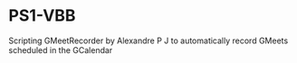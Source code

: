 # PS1-VBB
Scripting GMeetRecorder by Alexandre P J to automatically record GMeets scheduled in the GCalendar 
